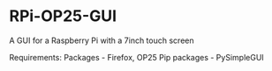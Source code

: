 # RPi-OP25-GUI
A GUI for a Raspberry Pi with a 7inch touch screen

Requirements:
Packages - Firefox, OP25
Pip packages - PySimpleGUI
